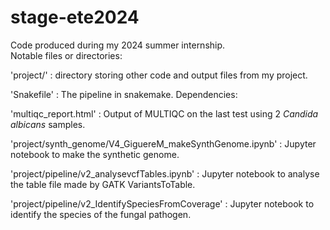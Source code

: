 
# stage-ete2024

Code produced during my 2024 summer internship. \
Notable files or directories:

'project/' : directory storing other code and output files from my project.

'Snakefile' : The pipeline in snakemake. Dependencies:

'multiqc_report.html' : Output of MULTIQC on the last test
using 2 *Candida albicans* samples.

'project/synth_genome/V4_GiguereM_makeSynthGenome.ipynb' : Jupyter notebook
to make the synthetic genome.

'project/pipeline/v2_analysevcfTables.ipynb' : Jupyter notebook
to analyse the table file made by GATK VariantsToTable.

'project/pipeline/v2_IdentifySpeciesFromCoverage' : Jupyter notebook
to identify the species of the fungal pathogen.
